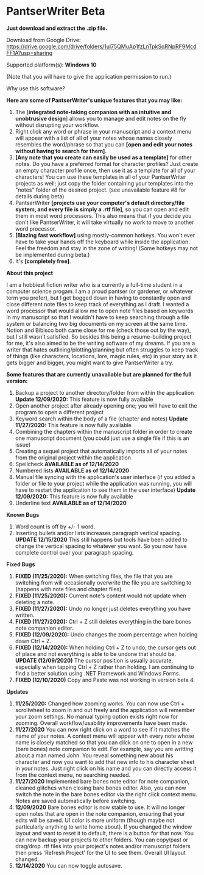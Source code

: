 # PantserWriter Beta

**Just download and extract the .zip file.**

Download from Google Drive: https://drive.google.com/drive/folders/1ul75QMuAp1fzLnTpkSqRNpRF9McdFF1A?usp=sharing

Supported platform(s): **Windows 10**

(Note that you will have to give the application permission to run.)

Why use this software?

**Here are some of PantserWriter's unique features that you may like:**
  1. The [**integrated note-taking companion with an intuitive and unobtrusive design**] allows you to manage and edit notes on the fly without disrupting your workflow.
  2. Right click any word or phrase in your manuscript and a context menu will appear with a list of all of your notes whose names closely resembles the word/phrase so that you can **[open and edit your notes without having to search for them]**.
  3. **[Any note that you create can easily be used as a template]** for other notes. Do you have a preferred format for character profiles? Just create an empty character profile once, then use it as a template for all of your characters! You can use these templates in all of your PantserWriter projects as well; just copy the folder containing your templates into the "notes" folder of the desired project. (see unavailable feature #8 for details during beta)
  4. PantserWriter **[projects use your computer's default directory/file system, and every file is simply a .rtf file]**, so you can open and edit them in most word processors. This also means that if you decide you don't like PantserWriter, it will take virtually no work to move to another word processor.
  5. **[Blazing fast workflow]** using mostly-common hotkeys. You won't ever have to take your hands off the keyboard while inside the application. Feel the freedom and stay in the zone of writing! (Some hotkeys may not be implemented during beta.)
  6. It's **[completely free]**.

**About this project**

  I am a hobbiest fiction writer who is a currently a full-time student in a computer science progam. I am a proud pantser (or gardener, or whatever term you prefer), but I get bogged down in having to constantly open and close different note files to keep track of everything as I draft. I wanted a word processor that would allow me to open note files based on keywords in my manuscript so that I wouldn't have to keep searching through a file system or balancing two big documents on my screen at the same time. Notion and Bibisco both came close for me (check those out by the way), but I still wasn't satisfied. So besides this being a resume-building project for me, it's also aimed to be the writing software of my dreams. If you are a writer that hates outlining/plotting/planning but often struggles to keep track of things (like characters, locations, lore, magic rules, etc) in your story as it gets bigger and bigger, you might want to give PantserWriter a try.

**Some features that are currently unavailable but are planned for the full version:**
  1. Backup a project to another directory/folder from within the application **Update 12/09/2020:** This feature is now fully available
  2. Open another project after already opening one; you will have to exit the program to open a different project
  3. Keyword search within the body of a file (chapter and notes) **Update 11/27/2020:** This feature is now fully available
  4. Combining the chapters within the manuscript folder in order to create one manuscript document (you could just use a single file if this is an issue)
  5. Creating a sequel project that automatically imports all of your notes from the original project within the application
  6. Spellcheck **AVAILABLE as of 12/14/2020**
  7. Numbered lists **AVAILABLE as of 12/14/2020**
  8. Manual file syncing with the application's user interface (if you added a folder or file to your project while the application was running, you will have to restart the application to see them in the user interface) **Update 12/09/2020:** This feature is now fully available
  9. Underline text **AVAILABLE as of 12/14/2020**

**Known Bugs**
  1. Word count is off by +/- 1 word. 
  2. Inserting bullets and/or lists increases paragraph vertical spacing. **UPDATE 12/15/2020** This still happens but tools have been added to change the vertical spacing to whatever you want. So you now have complete control over your paragraph spacing.

**Fixed Bugs**
  1. **FIXED (11/25/2020):** When switching files, the file that you are switching from will occasionally overwrite the file you are switching to (happens with note files and chapter files).
  2. **FIXED (11/25/2020):** Current note's content would not update when deleting a note.
  3. **FIXED (11/27/2020):** Undo no longer just deletes everything you have written.
  4. **FIXED (11/27/2020):** Ctrl + Z still deletes everything in the bare bones note companion editor.
  5. **FIXED (12/09/2020):** Undo changes the zoom percentage when holding down Ctrl + Z.
  6. **FIXED (12/14/2020):** When holding Ctrl + Z to undo, the cursor gets out of place and not everything is able to be undone that should be. **UPDATE (12/09/2020)** The cursor position is usually accurate, especially when tapping Ctrl + Z rather than holding. I am continuing to find a better solution using .NET Framework and Windows Forms.
  7. **FIXED (12/10/2020)** Copy and Paste was not working in version beta 4.

**Updates**
  1. **11/25/2020:** Changed how zooming works. You can now use Ctrl + scrollwheel to zoom in and out freely and the application will remember your zoom settings. No manual typing option exists right now for zooming.  Overall workflow/usability improvements have been made.
  2. **11/27/2020** You can now right click on a word to see if it matches the name of your notes. A context menu will appear with every note whose name is closely matched so that you can click on one to open in a new (bare bones) note companion to edit. For example, say you are writting about a man named John. You reveal something new about his character and now you want to add that new info to his character sheet in your notes. Just right click on his name and you can directly access it from the context menu, no searching needed.
  3. **11/27/2020** Implemented bare bones note editor for note companion, cleaned glitches when closing bare bones editor. Also, you can now switch the note in the bare bones editor via the right click context menu. Notes are saved automatically before switching. 
  4. **12/09/2020** Bare bones editor is now stable to use. It will no longer open notes that are open in the note companion, ensuring that your edits will be saved. UI color is more uniform (though maybe not particularly anything to write home about). If you changed the window layout and want to reset it to default, there is a button for that now. You can now backup your projects to other folders. You can copy/past or drag/drop .rtf files into your project's notes and/or manuscript folders then press 'Refresh Project' for the UI to see them. Overall UI layout changed.
  5. **12/14/2020** You can now toggle autosave.
  
